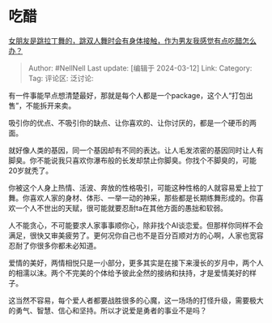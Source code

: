 # 吃醋

[女朋友是跳拉丁舞的，跳双人舞时会有身体接触，作为男友我感觉有点吃醋怎么办？](https://www.zhihu.com/question/594787988/answer/3427450548)

> Author: #NellNell
> Last update: [编辑于 2024-03-12]
> Link:
> Category:
> Tag:
> 评论区:
> 泛讨论:

有一件事能早点想清楚最好，那就是每个人都是一个package，这个人“打包出售”，不能拆开来卖。

吸引你的优点、不吸引你的缺点、让你喜欢的、让你讨厌的，都是一个硬币的两面。

就好像人类的基因，同一个基因却有不同的表达。让人毛发浓密的基因同时让人有脚臭。你不能说我只喜欢你瀑布般的长发却禁止你脚臭。你找个不脚臭的，可能20岁就秃了。

你被这个人身上热情、活波、奔放的性格吸引，可能这种性格的人就容易爱上拉丁舞。你喜欢人家的身材、体形、一举一动的神采，那些都是长期练舞形成的。你喜欢一个人不世出的天赋，很可能就要忍耐ta在其他方面的愚拙和软弱。

人不能贪心，不可能要求人家事事顺你心，除非找个AI谈恋爱。但那样你同样不会满足，很快又审美疲劳了。更何况你自己也不是百分百顺对方的心啊，人家也宽容忍耐了你很多你都未必知道。

爱情的美好，两情相悦只是一小部分，更多其实是在接下来漫长的岁月中，两个人的相濡以沫。两个不完美的个体给予彼此全然的接纳和扶持，才是爱情美好的样子。

这当然不容易，每个爱人者都要战胜很多的心魔，这一场场的打怪升级，需要极大的勇气、智慧、信心和坚持。所以才说爱是勇者的事业不是吗？
